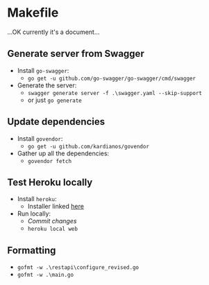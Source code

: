 # Makefile

...OK currently it's a document...

## Generate server from Swagger

* Install `go-swagger`:
    * `go get -u github.com/go-swagger/go-swagger/cmd/swagger`
* Generate the server:
    *  `swagger generate server -f .\swagger.yaml --skip-support`
    *  or just `go generate`

## Update dependencies

* Install `govendor`:
    * `go get -u github.com/kardianos/govendor`
* Gather up all the dependencies:
    * `govendor fetch`

## Test Heroku locally

* Install `heroku`:
    * Installer linked [here](https://devcenter.heroku.com/articles/heroku-command-line)
* Run locally:
    * *Commit changes*
    * `heroku local web`

## Formatting

* `gofmt -w .\restapi\configure_revised.go`
* `gofmt -w .\main.go`

